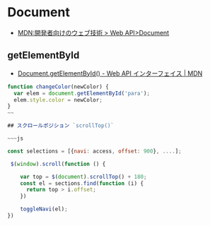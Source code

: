 # Document

- [MDN:開発者向けのウェブ技術 > Web API>Document](https://developer.mozilla.org/ja/docs/Web/API/Document)

## getElementById

- [Document.getElementById() - Web API インターフェイス | MDN](https://developer.mozilla.org/ja/docs/Web/API/Document/getElementById)

~~~js
function changeColor(newColor) {
  var elem = document.getElementById('para');
  elem.style.color = newColor;
}
~~

## スクロールポジション `scrollTop()`

~~~js

const selections = [{navi: access, offset: 900}, ....];

 $(window).scroll(function () {

    var top = $(document).scrollTop() + 180;
    const el = sections.find(function (i) {
      return top > i.offset;
    })

    toggleNavi(el);
})
~~~
